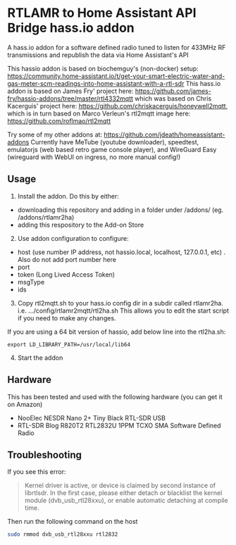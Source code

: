 # RTLAMR to Home Assistant API Bridge hass.io addon
A hass.io addon for a software defined radio tuned to listen for 433MHz RF transmissions and republish the data via Home Assistant's API

This hassio addon is based on biochemguy's (non-docker) setup: https://community.home-assistant.io/t/get-your-smart-electric-water-and-gas-meter-scm-readings-into-home-assistant-with-a-rtl-sdr
This hass.io addon is based on James Fry' project here: https://github.com/james-fry/hassio-addons/tree/master/rtl4332mqtt
which was based on Chris Kacerguis' project here: https://github.com/chriskacerguis/honeywell2mqtt,
which is in turn based on Marco Verleun's rtl2mqtt image here: https://github.com/roflmao/rtl2mqtt

Try some of my other addons at: https://github.com/jdeath/homeassistant-addons
Currently have MeTube (youtube downloader), speedtest, emulatorjs (web based retro game console player), and WireGuard Easy (wireguard with WebUI on ingress, no more manual config!)

## Usage

1) Install the addon. Do this by either:
 - downloading this repository and adding in a folder under /addons/ (eg. /addons/rtlamr2ha)
 - adding this respository to the Add-on Store

2) Use addon configuration to configure:
- host (use number IP address, not hassio.local, localhost, 127.0.0.1, etc) . Also do not add port number here
- port
- token (Long Lived Access Token)
- msgType
- ids

3) Copy rtl2mqtt.sh to your hass.io config dir in a subdir called rtlamr2ha.
i.e.
.../config/rtlamr2mqtt/rtl2ha.sh
This allows you to edit the start script if you need to make any changes.

If you are using a 64 bit version of hassio, add below line into the rtl2ha.sh:
```
export LD_LIBRARY_PATH=/usr/local/lib64
```


4) Start the addon

## Hardware

This has been tested and used with the following hardware (you can get it on Amazon)

- NooElec NESDR Nano 2+ Tiny Black RTL-SDR USB
- RTL-SDR Blog R820T2 RTL2832U 1PPM TCXO SMA Software Defined Radio


## Troubleshooting

If you see this error:

> Kernel driver is active, or device is claimed by second instance of librtlsdr.
> In the first case, please either detach or blacklist the kernel module
> (dvb_usb_rtl28xxu), or enable automatic detaching at compile time.

Then run the following command on the host

```bash
sudo rmmod dvb_usb_rtl28xxu rtl2832
```
